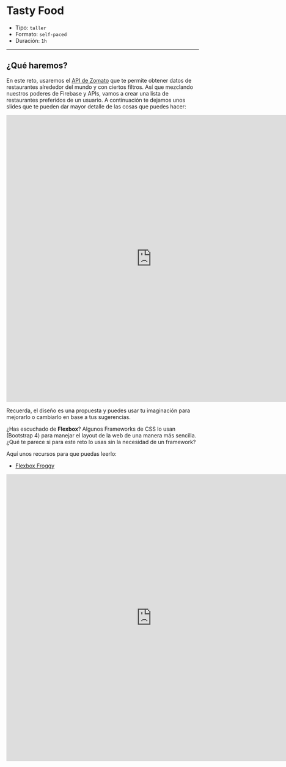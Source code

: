 # Tasty Food

- Tipo: `taller`
- Formato: `self-paced`
- Duración: `1h`

***

## ¿Qué haremos?

En este reto, usaremos el [API de Zomato](https://developers.zomato.com) que te
permite obtener datos de restaurantes alrededor del mundo y con ciertos filtros.
Así que mezclando nuestros poderes de Firebase y APIs, vamos a crear una lista
de restaurantes preferidos de un usuario. A continuación te dejamos unos slides
que te pueden dar mayor detalle de las cosas que puedes hacer:

<iframe src="https://docs.google.com/presentation/d/e/2PACX-1vRAhFiKGcQyWJl-6NiCbB2N_wXKoK_7FRs3tuR-KOIDNUSd7x8rVPqDEgbMyRwBSRP1lsolou6rBDY6/embed?start=false&loop=false&delayms=3000" frameborder="0" width="760" height="749" allowfullscreen="true" mozallowfullscreen="true" webkitallowfullscreen="true"></iframe>

Recuerda, el diseño es una propuesta y puedes usar tu imaginación para mejorarlo
o cambiarlo en base a tus sugerencias.

¿Has escuchado de **Flexbox**? Algunos Frameworks de CSS lo usan (Bootstrap 4)
para manejar el layout de la web de una manera más sencilla. ¿Qué te parece si
para este reto lo usas sin la necesidad de un framework?

Aquí unos recursos para que puedas leerlo:

- [Flexbox Froggy](https://laboratoria.github.io/flexboxfroggy/)

<iframe src="https://docs.google.com/presentation/d/e/2PACX-1vSDi_npV8fTrCerm-kOSticVIJaEolupfePp89g4TjGGWIHueh1qSKLHRqwWN33f9L3BRcVzWiOAktO/embed?start=false&loop=false&delayms=3000" frameborder="0" width="760" height="749" allowfullscreen="true" mozallowfullscreen="true" webkitallowfullscreen="true"></iframe>
